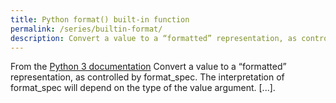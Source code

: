 ```yaml
---
title: Python format() built-in function
permalink: /series/builtin-format/
description: Convert a value to a “formatted” representation, as controlled by format_spec. The interpretation of format_spec will depend on the type of the value argument. [...].
---
```



<base-disclaimer>
  <base-disclaimer-title>
    From the <a target="_blank" href="https://docs.python.org/3/library/functions.html#format">Python 3 documentation</a>
  </base-disclaimer-title>
  <base-disclaimer-content>
   Convert a value to a “formatted” representation, as controlled by format_spec. The interpretation of format_spec will depend on the type of the value argument. [...].
  </base-disclaimer-content>
</base-disclaimer>

<!-- remove this tag to start editing this page -->
<empty-section />
<!-- remove this tag to start editing this page -->
